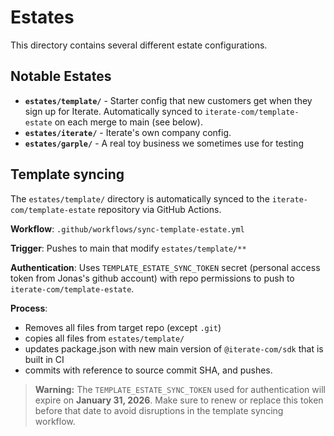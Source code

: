 # Estates

This directory contains several different estate configurations.

## Notable Estates

- **`estates/template/`** - Starter config that new customers get when they sign up for Iterate. Automatically synced to `iterate-com/template-estate` on each merge to main (see below).
- **`estates/iterate/`** - Iterate's own company config.
- **`estates/garple/`** - A real toy business we sometimes use for testing

## Template syncing

The `estates/template/` directory is automatically synced to the `iterate-com/template-estate` repository via GitHub Actions.

**Workflow**: `.github/workflows/sync-template-estate.yml`

**Trigger**: Pushes to main that modify `estates/template/**`

**Authentication**: Uses `TEMPLATE_ESTATE_SYNC_TOKEN` secret (personal access token from Jonas's github account) with repo permissions to push to `iterate-com/template-estate`.

**Process**:

- Removes all files from target repo (except `.git`)
- copies all files from `estates/template/`
- updates package.json with new main version of `@iterate-com/sdk` that is built in CI
- commits with reference to source commit SHA, and pushes.

> **Warning:** The `TEMPLATE_ESTATE_SYNC_TOKEN` used for authentication will expire on **January 31, 2026**. Make sure to renew or replace this token before that date to avoid disruptions in the template syncing workflow.
